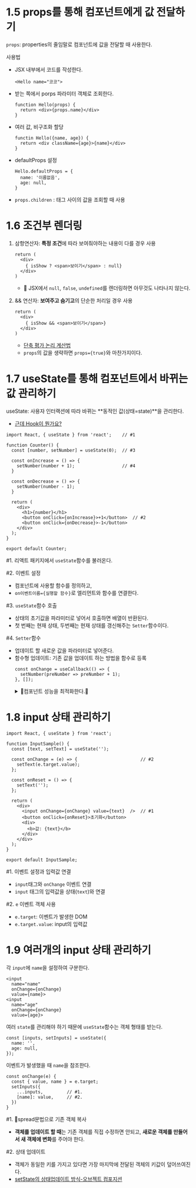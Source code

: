 # 1.5 props를 통해 컴포넌트에게 값 전달하기
`props`: properties의 줄임말로 컴포넌트에 값을 전달할 때 사용한다.

사용법
- JSX 내부에서 코드를 작성한다.
    ```
    <Hello name="코코">
    ```
- 받는 쪽에서 porps 파라미터 객체로 조회한다.
    ```
    function Hello(props) {
      return <div>{props.name}</div>
    }
    ```
- 여러 값, 비구조화 할당
  ```
  functin Hello({name, age}) {
    return <div className={age}>{name}</div>
  }
  ```
- defaultProps 설정
  ```
  Hello.defaultProps = {
    name: '이름없음',
    age: null,
  }
  ```
- `props.children` : 태그 사이의 값을 조회할 때 사용

# 1.6 조건부 렌더링
1. 삼항연산자: **특정 조건**에 따라 보여줘야하는 내용이 다를 경우 사용
    ```
    return (
      <div>
        { isShow ? <span>보이기</span> : null}
      </div>
    )
    ```
    - 🎈 JSX에서 `null`, `false`, `undefined`를 렌더링하면 아무것도 나타나지 않는다.

2. && 연산자: **보여주고 숨기고**의 단순한 처리일 경우 사용
    ```
    return (
      <div>
        { isShow && <span>보이기</span>}
      </div>
    )
    ```
    - [단축 평가 논리 계산법](https://en.wikipedia.org/wiki/Short-circuit_evaluation)
    - `props`의 값을 생략하면 `props={true}`와 마찬가지이다.

# 1.7 useState를 통해 컴포넌트에서 바뀌는 값 관리하기
useState: 사용자 인터랙션에 따라 바뀌는 **동적인 값(상태=state)**을 관리한다.
  - [근데 Hook이 뭔가요?](https://ko.reactjs.org/docs/hooks-overview.html#but-what-is-a-hook)

```
import React, { useState } from 'react';    // #1

function Counter() {
  const [number, setNumber] = useState(0);  // #3

  const onIncrease = () => {
    setNumber(number + 1);                  // #4
  }

  const onDecrease = () => {
    setNumber(number - 1);
  }

  return (
    <div>
      <h1>{number}</h1>
      <button onClick={onIncrease}>+1</button>  // #2
      <button onClick={onDecrease}>-1</button>
    </div>
  );
}

export default Counter;
```

#1. 리액트 패키지에서 `useState`함수를 불러온다.

#2. 이벤트 설정
  - 컴포넌트에 사용할 함수를 정의하고,
  - `on이벤트이름={실행할 함수}`로 엘리먼트와 함수를 연결한다.

#3. `useState`함수 호출
  - 상태의 초기값을 파라미터로 넣어서 호출하면 배열이 반환된다.
  - 첫 번째는 현재 상태, 두번째는 현재 상태를 갱신해주는 `Setter`함수이다.

#4. `Setter`함수
  - 업데이트 할 새로운 값을 파라미터로 넣어준다.
  - 함수형 업데이트: 기존 값을 업데이트 하는 방법을 함수로 등록
    ```
    const onChange = useCallback(() => {
      setNumber(preNumber => preNumber + 1);
    }, []);
    ```
    <details>
      <summary>🎈컴포넌트 성능을 최적화한다.🎈</summary>
      <div markdown="true">
        컴포넌트는 다음과 같은 상황에서 리렌더링이 발생한다.<br>
          1. 자신이 전달받은 props가 변경될 때<br>
          2. 자신의 state가 바뀔 때<br>
          3. 부모 컴포넌트가 리렌더링될 때<br>
          4. forceUpdate함수가 실행될 때<br>
        의존배열을 비워두고 `useCallback`으로 감싸주면 이 함수는 새로 생성되지도 않고 `number`를 직접적으로 참조하지도 않아서 리렌더링될 때마다 같은 값을 가지게 된다.
      </div>
    </details>

# 1.8 input 상태 관리하기
```
import React, { useState } from 'react';

function InputSample() {
  const [text, setText] = useState('');

  const onChange = (e) => {                        // #2
    setText(e.target.value);
  };

  const onReset = () => {
    setText('');
  };

  return (
    <div>
      <input onChange={onChange} value={text}  />  // #1
      <button onClick={onReset}>초기화</button>
      <div>
        <b>값: {text}</b>
      </div>
    </div>
  );
}

export default InputSample;
```
#1. 이벤트 설정과 입력값 연결
- `input`태그와 `onChange` 이벤트 연결
- `input` 태그의 입력값을 상태(`text`)와 연결

#2. `e` 이벤트 객체 사용
  - `e.target`: 이벤트가 발생한 DOM
  - `e.target.value`: input의 입력값

# 1.9 여러개의 input 상태 관리하기
각 `input`에 `name`을 설정하여 구분한다.
```
<input
  name="name"
  onChange={onChange}
  value={name}>
<input
  name="age"
  onChange={onChange}
  value={age}>
```
여러 `state`를 관리해야 하기 때문에 `useState`함수는 객체 형태를 받는다.
```
const [inputs, setInputs] = useState({
  name: '',
  age: null,
});
```
이벤트가 발생했을 때 `name`을 참조한다.
```
const onChange(e) {
  const { value, name } = e.target;
  setInputs({
    ...inputs,         // #1.
    [name]: value,     // #2.
  })
}
```
  #1. 🎈spread문법으로 기존 객체 복사
  - **객체를 업데이트 할 때**는 기존 객체를 직접 수정하면 안되고, **새로운 객체를 만들어서 새 객체에 변화**를 주어야 한다.

  #2. 상태 업데이트
  - 객체가 동일한 키를 가지고 있다면 가장 마지막에 전달된 객체의 키값이 덮어쓰여진다.
  - [setState의 상태업데이트 방식-오브젝트 컴포지션](https://www.freecodecamp.org/news/functional-setstate-is-the-future-of-react-374f30401b6b/)

